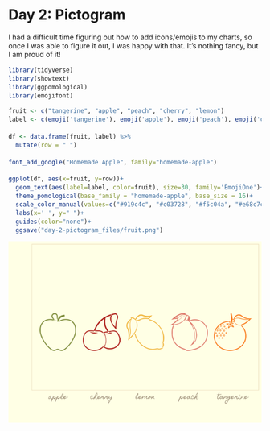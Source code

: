 Day 2: Pictogram
================

I had a difficult time figuring out how to add icons/emojis to my
charts, so once I was able to figure it out, I was happy with that. It’s
nothing fancy, but I am proud of it!

``` r
library(tidyverse)
library(showtext)
library(ggpomological)
library(emojifont)
```

``` r
fruit <- c("tangerine", "apple", "peach", "cherry", "lemon")
label <- c(emoji('tangerine'), emoji('apple'), emoji('peach'), emoji('cherries'), emoji('lemon'))

df <- data.frame(fruit, label) %>%
  mutate(row = " ")

font_add_google("Homemade Apple", family="homemade-apple")

ggplot(df, aes(x=fruit, y=row))+
  geom_text(aes(label=label, color=fruit), size=30, family='EmojiOne')+
  theme_pomological(base_family = "homemade-apple", base_size = 16)+
  scale_color_manual(values=c("#919c4c", "#c03728", "#f5c04a", "#e68c7c", "#fd8f24"))+
  labs(x=' ', y=" ")+
  guides(color="none")+
  ggsave("day-2-pictogram_files/fruit.png")
```

![](day-2-pictogram_files/figure-gfm/unnamed-chunk-2-1.png)<!-- -->
